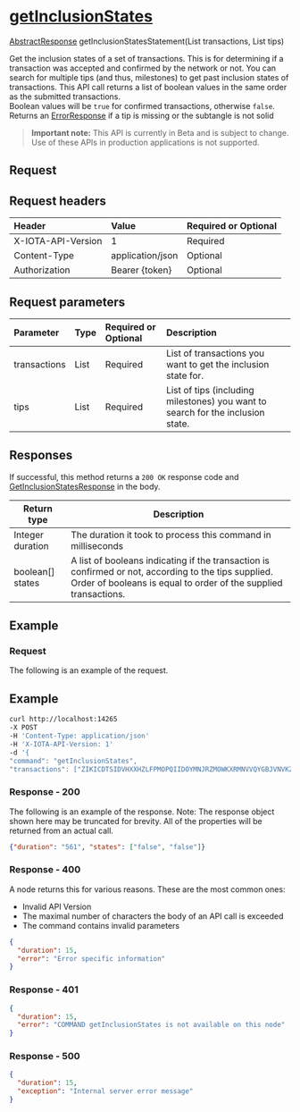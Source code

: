 
# [getInclusionStates](https://github.com/iotaledger/iri/blob/master/src/main/java/com/iota/iri/service/API.java#L1004)
 [AbstractResponse](https://github.com/iotaledger/iri/blob/master/src/main/java/com/iota/iri/service/dto/AbstractResponse.java) getInclusionStatesStatement(List<String> transactions, List<String> tips)

  Get the inclusion states of a set of transactions.  This is for determining if a transaction was accepted and confirmed by the network or not.  You can search for multiple tips (and thus, milestones) to get past inclusion states of transactions.      This API call returns a list of boolean values in the same order as the submitted transactions.<br/>  Boolean values will be `true` for confirmed transactions, otherwise `false`.    Returns an [ErrorResponse](https://github.com/iotaledger/iri/blob/master/src/main/java/com/iota/iri/service/dto/ErrorResponse.java) if a tip is missing or the subtangle is not solid

> **Important note:** This API is currently in Beta and is subject to change. Use of these APIs in production applications is not supported.

## Request

## Request headers

| Header       | Value | Required or Optional |
|:---------------|:--------|:--------|
| X-IOTA-API-Version | 1 | Required |
| Content-Type | application/json | Optional |
| Authorization  | Bearer {token} | Optional  |

## Request parameters
| Parameter       | Type | Required or Optional | Description |
|:---------------|:--------|:--------| :--------|
| transactions | List<String> | Required | List of transactions you want to get the inclusion state for. |
| tips | List<String> | Required | List of tips (including milestones) you want to search for the inclusion state. |

## Responses

If successful, this method returns a `200 OK` response code and [GetInclusionStatesResponse](https://github.com/iotaledger/iri/blob/master/src/main/java/com/iota/iri/service/dto/GetInclusionStatesResponse.java) in the body.

| Return type | Description |
|--|--|
| Integer duration | The duration it took to process this command in milliseconds |
| boolean[] states | A list of booleans indicating if the transaction is confirmed or not, according to the tips supplied.  Order of booleans is equal to order of the supplied transactions. |

## Example  

### Request

The following is an example of the request.

 ## Example
 
 ```bash
 curl http://localhost:14265 
-X POST 
-H 'Content-Type: application/json' 
-H 'X-IOTA-API-Version: 1' 
-d '{ 
"command": "getInclusionStates", 
"transactions": ["ZIKICDTSIDVHXXHZLFPMOPQIIDOYMNJRZMOWKXRMNVVQYGBJVNVKZNFUUWD9EQHBIGGUMQRHOMCNXXLQZ", "YYJUIDHEWFLBZIXGRFHSATZOZENIQWFSYVJD9BQJGOCALNUACTPALIJADYSPFMHTRKZQXBSAQIMRUFLSF"], "tips": ["CWDP9DBWDPREIKKTCSELTMHDQFJIE9OLQI9TJEIWVJPGYCGXEZYF9BGQVPKQDYJQQIRCDXBLDCHJOJLVO", "FGRKWAKWOHVTMPJ9DECZFYKUGBWDH9EMLOGVZBKLISJMB9AYTISXZ9KQDCBL9NOYXOKQSRMXFUSALHC9Y"]}'
 ```

### Response - 200

The following is an example of the response. Note: The response object shown here may be truncated for brevity. All of the properties will be returned from an actual call.

```json
{"duration": "561", "states": ["false", "false"]}
```

### Response - 400

A node returns this for various reasons. These are the most common ones:
* Invalid API Version
* The maximal number of characters the body of an API call is exceeded
* The command contains invalid parameters

```json
{
  "duration": 15,
  "error": "Error specific information"
}
```

### Response - 401

```json
{
  "duration": 15,
  "error": "COMMAND getInclusionStates is not available on this node"
}
```

### Response - 500

```json
{
  "duration": 15,
  "exception": "Internal server error message"
}
```
